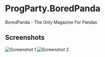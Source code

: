 # ProgParty.BoredPanda
BoredPanda - The Only Magazine For Pandas

## Screenshots

![Screenshot 1](//store-images.s-microsoft.com/image/apps.59084.13510798887002735.5590c013-abec-4bb7-aa6f-1c86ba98b8b3.9533d9d0-cdd1-49da-8664-fe3be11db30b?w=712&h=400 "Screenshot 1")
![Screenshot 2](//store-images.s-microsoft.com/image/apps.2357.13510798887002735.90d00230-50f4-42b1-9c79-916ec0190b1e.ea2b4dc5-7943-44b1-8f4e-274b09a2c2ae?w=712&h=400 "Screenshot 2")